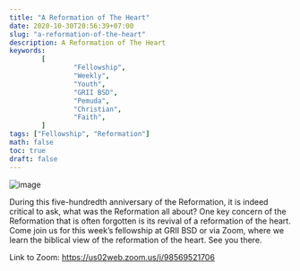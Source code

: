 ```yaml
---
title: "A Reformation of The Heart"
date: 2020-10-30T20:56:39+07:00
slug: "a-reformation-of-the-heart"
description: A Reformation of The Heart
keywords:
        [
                "Fellowship",
                "Weekly",
                "Youth",
                "GRII BSD",
                "Pemuda",
                "Christian",
                "Faith",
        ]
tags: ["Fellowship", "Reformation"]
math: false
toc: true
draft: false
---
```


![image](/images/events/20201031.jpeg)

During this five-hundredth anniversary of the Reformation, it is indeed critical to ask, what was the Reformation all about? One key concern of the Reformation that is often forgotten is its revival of a reformation of the heart. Come join us for this week’s fellowship at GRII BSD or via Zoom, where we learn the biblical view of the reformation of the heart. See you there.

Link to Zoom: https://us02web.zoom.us/j/98569521706

